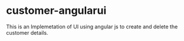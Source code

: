# customer-angularui
This is an Implemetation of UI using angular js to create and delete the customer details. 
